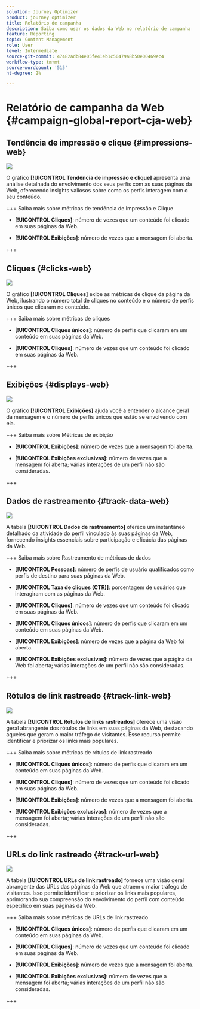```yaml
---
solution: Journey Optimizer
product: journey optimizer
title: Relatório de campanha
description: Saiba como usar os dados da Web no relatório de campanha
feature: Reporting
topic: Content Management
role: User
level: Intermediate
source-git-commit: 47482adb84e05fe41eb1c50479a8b50e00469ec4
workflow-type: tm+mt
source-wordcount: '515'
ht-degree: 2%

---
```


# Relatório de campanha da Web {#campaign-global-report-cja-web}

## Tendência de impressão e clique {#impressions-web}

![](assets/cja-web-impression.png)

O gráfico **[!UICONTROL Tendência de impressão e clique]** apresenta uma análise detalhada do envolvimento dos seus perfis com as suas páginas da Web, oferecendo insights valiosos sobre como os perfis interagem com o seu conteúdo.

+++ Saiba mais sobre métricas de tendência de Impressão e Clique

* **[!UICONTROL Cliques]**: número de vezes que um conteúdo foi clicado em suas páginas da Web.

* **[!UICONTROL Exibições]**: número de vezes que a mensagem foi aberta.

+++

## Cliques {#clicks-web}

![](assets/cja-web-clicks.png)

O gráfico **[!UICONTROL Cliques]** exibe as métricas de clique da página da Web, ilustrando o número total de cliques no conteúdo e o número de perfis únicos que clicaram no conteúdo.

+++ Saiba mais sobre métricas de cliques

* **[!UICONTROL Cliques únicos]**: número de perfis que clicaram em um conteúdo em suas páginas da Web.

* **[!UICONTROL Cliques]**: número de vezes que um conteúdo foi clicado em suas páginas da Web.

+++

## Exibições {#displays-web}

![](assets/cja-web-displays.png)

O gráfico **[!UICONTROL Exibições]** ajuda você a entender o alcance geral da mensagem e o número de perfis únicos que estão se envolvendo com ela.

+++ Saiba mais sobre Métricas de exibição

* **[!UICONTROL Exibições]**: número de vezes que a mensagem foi aberta.

* **[!UICONTROL Exibições exclusivas]**: número de vezes que a mensagem foi aberta; várias interações de um perfil não são consideradas.

+++


## Dados de rastreamento {#track-data-web}

![](assets/cja-web-tracking-data.png)

A tabela **[!UICONTROL Dados de rastreamento]** oferece um instantâneo detalhado da atividade do perfil vinculado às suas páginas da Web, fornecendo insights essenciais sobre participação e eficácia das páginas da Web.

+++ Saiba mais sobre Rastreamento de métricas de dados

* **[!UICONTROL Pessoas]**: número de perfis de usuário qualificados como perfis de destino para suas páginas da Web.

* **[!UICONTROL Taxa de cliques (CTR)]**: porcentagem de usuários que interagiram com as páginas da Web.

* **[!UICONTROL Cliques]**: número de vezes que um conteúdo foi clicado em suas páginas da Web.

* **[!UICONTROL Cliques únicos]**: número de perfis que clicaram em um conteúdo em suas páginas da Web.

* **[!UICONTROL Exibições]**: número de vezes que a página da Web foi aberta.

* **[!UICONTROL Exibições exclusivas]**: número de vezes que a página da Web foi aberta; várias interações de um perfil não são consideradas.

+++

## Rótulos de link rastreado {#track-link-web}

![](assets/cja-web-tracked-link-labels.png)

A tabela **[!UICONTROL Rótulos de links rastreados]** oferece uma visão geral abrangente dos rótulos de links em suas páginas da Web, destacando aqueles que geram o maior tráfego de visitantes. Esse recurso permite identificar e priorizar os links mais populares.

+++ Saiba mais sobre métricas de rótulos de link rastreado

* **[!UICONTROL Cliques únicos]**: número de perfis que clicaram em um conteúdo em suas páginas da Web.

* **[!UICONTROL Cliques]**: número de vezes que um conteúdo foi clicado em suas páginas da Web.

* **[!UICONTROL Exibições]**: número de vezes que a mensagem foi aberta.

* **[!UICONTROL Exibições exclusivas]**: número de vezes que a mensagem foi aberta; várias interações de um perfil não são consideradas.

+++

## URLs do link rastreado {#track-url-web}

![](assets/cja-web-tracked-link-urls.png)

A tabela **[!UICONTROL URLs de link rastreado]** fornece uma visão geral abrangente das URLs das páginas da Web que atraem o maior tráfego de visitantes. Isso permite identificar e priorizar os links mais populares, aprimorando sua compreensão do envolvimento do perfil com conteúdo específico em suas páginas da Web.

+++ Saiba mais sobre métricas de URLs de link rastreado

* **[!UICONTROL Cliques únicos]**: número de perfis que clicaram em um conteúdo em suas páginas da Web.

* **[!UICONTROL Cliques]**: número de vezes que um conteúdo foi clicado em suas páginas da Web.

* **[!UICONTROL Exibições]**: número de vezes que a mensagem foi aberta.

* **[!UICONTROL Exibições exclusivas]**: número de vezes que a mensagem foi aberta; várias interações de um perfil não são consideradas.

+++
